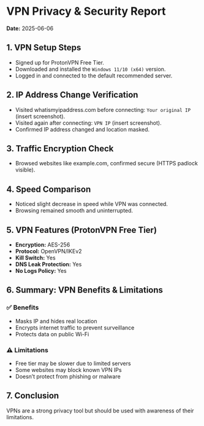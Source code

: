 # VPN Privacy & Security Report

**Date:** 2025-06-06

## 1. VPN Setup Steps
- Signed up for ProtonVPN Free Tier.
- Downloaded and installed the `Windows 11/10 (x64)` version.
- Logged in and connected to the default recommended server.

## 2. IP Address Change Verification
- Visited whatismyipaddress.com before connecting: `Your original IP` (insert screenshot).
- Visited again after connecting: `VPN IP` (insert screenshot).
- Confirmed IP address changed and location masked.

## 3. Traffic Encryption Check
- Browsed websites like example.com, confirmed secure (HTTPS padlock visible).

## 4. Speed Comparison
- Noticed slight decrease in speed while VPN was connected.
- Browsing remained smooth and uninterrupted.

## 5. VPN Features (ProtonVPN Free Tier)
- **Encryption:** AES-256
- **Protocol:** OpenVPN/IKEv2
- **Kill Switch:** Yes
- **DNS Leak Protection:** Yes
- **No Logs Policy:** Yes

## 6. Summary: VPN Benefits & Limitations

### ✅ Benefits
- Masks IP and hides real location
- Encrypts internet traffic to prevent surveillance
- Protects data on public Wi-Fi

### ⚠️ Limitations
- Free tier may be slower due to limited servers
- Some websites may block known VPN IPs
- Doesn’t protect from phishing or malware

## 7. Conclusion
VPNs are a strong privacy tool but should be used with awareness of their limitations.
